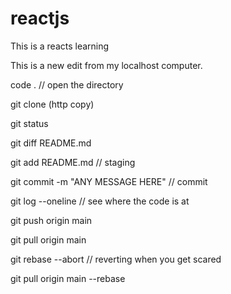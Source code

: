# reactjs
This is a reacts learning 

This is a new edit from my localhost computer.

code .  // open the directory

git clone (http copy)

git status

git diff README.md

git add README.md   // staging

git commit -m "ANY MESSAGE HERE"    // commit

git log --oneline   // see where the code is at

git push origin main

git pull origin main

git rebase --abort  // reverting when you get scared

git pull origin main --rebase
